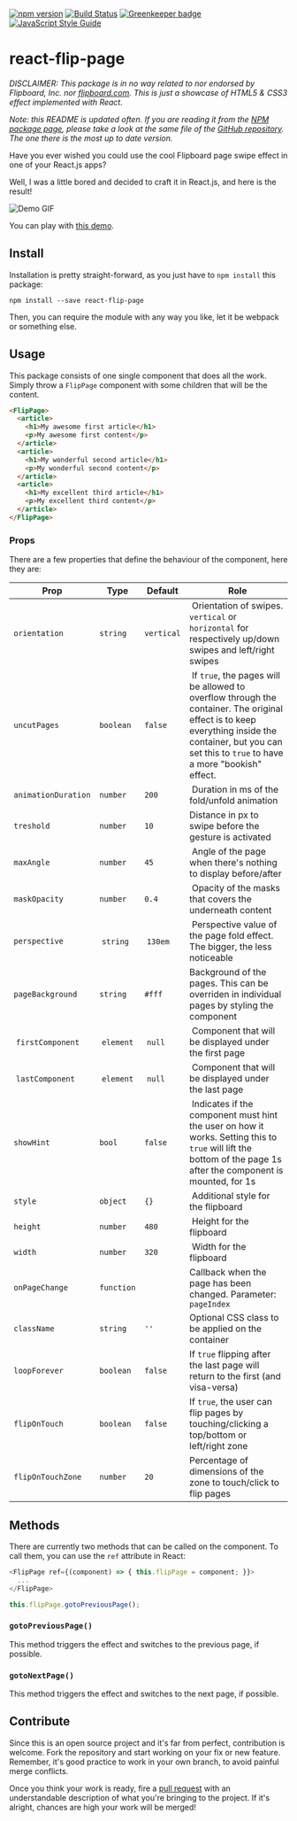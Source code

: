 [![npm version](https://badge.fury.io/js/react-flip-page.svg)](https://badge.fury.io/js/react-flip-page)
[![Build Status](https://travis-ci.org/darenju/react-flip-page.svg?branch=master)](https://travis-ci.org/darenju/react-flip-page)
[![Greenkeeper badge](https://badges.greenkeeper.io/darenju/react-flip-page.svg)](https://greenkeeper.io/)
[![JavaScript Style Guide](https://img.shields.io/badge/code%20style-airbnb-brightgreen.svg)](https://standardjs.com)

# react-flip-page

*DISCLAIMER: This package is in no way related to nor endorsed by Flipboard, Inc. nor [flipboard.com](http://www.flipboard.com). This is just a showcase of HTML5 & CSS3 effect implemented with React.*

*Note: this README is updated often. If you are reading it from the [NPM package page](https://www.npmjs.com/package/react-flip-page), please take a look at the same file of the [GitHub repository](https://github.com/darenju/react-flip-page/blob/master/README.md). The one there is the most up to date version.*

Have you ever wished you could use the cool Flipboard page swipe effect in one of your React.js apps?

Well, I was a little bored and decided to craft it in React.js, and here is the result!

![Demo GIF](https://raw.githubusercontent.com/darenju/react-flip-page/master/demo.gif)

You can play with [this demo](http://darenju.me/react-flip-page/).

## Install

Installation is pretty straight-forward, as you just have to `npm install` this package:

```
npm install --save react-flip-page
```

Then, you can require the module with any way you like, let it be webpack or something else.

## Usage

This package consists of one single component that does all the work. Simply throw a `FlipPage` component with some children that will be the content.

```html
<FlipPage>
  <article>
    <h1>My awesome first article</h1>
    <p>My awesome first content</p>
  </article>
  <article>
    <h1>My wonderful second article</h1>
    <p>My wonderful second content</p>
  </article>
  <article>
    <h1>My excellent third article</h1>
    <p>My excellent third content</p>
  </article>
</FlipPage>
```

### Props

There are a few properties that define the behaviour of the component, here they are:

| Prop | Type | Default | Role |
|------|------|---------|------|
| `orientation` | `string` | `vertical` | Orientation of swipes. `vertical` or `horizontal` for respectively up/down swipes and left/right swipes |
| `uncutPages` | `boolean` | `false` | If `true`, the pages will be allowed to overflow through the container. The original effect is to keep everything inside the container, but you can set this to `true` to have a more "bookish" effect. |
| `animationDuration` | `number` | `200` | Duration in ms of the fold/unfold animation |
| `treshold` | `number` | `10` | Distance in px to swipe before the gesture is activated |
| `maxAngle` | `number` | `45` | Angle of the page when there's nothing to display before/after |
| `maskOpacity` | `number` | `0.4` | Opacity of the masks that covers the underneath content |
| `perspective` | `string` | `130em` | Perspective value of the page fold effect. The bigger, the less noticeable |
| `pageBackground` | `string` | `#fff` | Background of the pages. This can be overriden in individual pages by styling the component |
| `firstComponent` | `element` | `null` | Component that will be displayed under the first page |
| `lastComponent` | `element` | `null` | Component that will be displayed under the last page |
| `showHint` | `bool` | `false` | Indicates if the component must hint the user on how it works. Setting this to `true` will lift the bottom of the page 1s after the component is mounted, for 1s |
| `style` | `object` | `{}` | Additional style for the flipboard |
| `height` | `number` | `480` | Height for the flipboard |
| `width` | `number` | `320` | Width for the flipboard |
| `onPageChange` | `function` |   | Callback when the page has been changed. Parameter: `pageIndex` |
| `className` | `string` | `''` | Optional CSS class to be applied on the container |
| `loopForever` | `boolean` | `false` | If `true` flipping after the last page will return to the first (and visa-versa) |
| `flipOnTouch` | `boolean` | `false` | If `true`, the user can flip pages by touching/clicking a top/bottom or left/right zone |
| `flipOnTouchZone` | `number` | `20` | Percentage of dimensions of the zone to touch/click to flip pages |

## Methods

There are currently two methods that can be called on the component. To call them, you can use the
`ref` attribute in React:

```javascript
<FlipPage ref={(component) => { this.flipPage = component; }}>
  ...
</FlipPage>

this.flipPage.gotoPreviousPage();
```

### `gotoPreviousPage()`

This method triggers the effect and switches to the previous page, if possible.

### `gotoNextPage()`

This method triggers the effect and switches to the next page, if possible.

## Contribute

Since this is an open source project and it's far from perfect, contribution is welcome. Fork the repository and start working on your fix or new feature. Remember, it's good practice to work in your own branch, to avoid painful merge conflicts.

Once you think your work is ready, fire a [pull request](https://github.com/darenju/react-flip-page/pulls) with an understandable description of what you're bringing to the project. If it's alright, chances are high your work will be merged!
